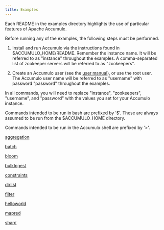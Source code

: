 ```yaml
---
title: Examples
---
```


Each README in the examples directory highlights the use of particular features of Apache Accumulo.

Before running any of the examples, the following steps must be performed.

1. Install and run Accumulo via the instructions found in $ACCUMULO_HOME/README.
Remember the instance name.  It will be referred to as "instance" throughout the examples.
A comma-separated list of zookeeper servers will be referred to as "zookeepers".

2. Create an Accumulo user (see the [user manual][1]), or use the root user.
The Accumulo user name will be referred to as "username" with password "password" throughout the examples.

In all commands, you will need to replace "instance", "zookeepers", "username", and "password" with the values you set for your Accumulo instance.

Commands intended to be run in bash are prefixed by '$'.  These are always assumed to be run from the $ACCUMULO_HOME directory.

Commands intended to be run in the Accumulo shell are prefixed by '>'.

[1]: /user_manual_1.3-incubating/Accumulo_Shell.html#User_Administration
[aggregation](aggregation.html)

[batch](batch.html)

[bloom](bloom.html)

[bulkIngest](bulkIngest.html)

[constraints](constraints.html)

[dirlist](dirlist.html)

[filter](filter.html)

[helloworld](helloworld.html)

[mapred](mapred.html)

[shard](shard.html)

